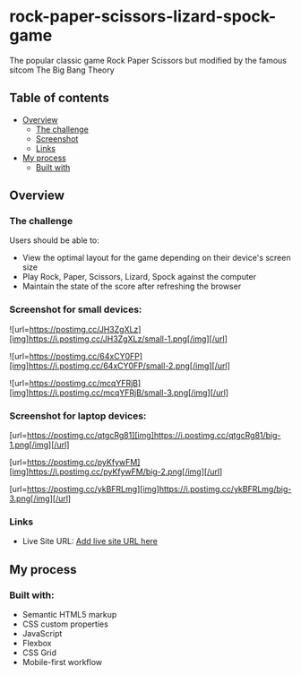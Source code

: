 # rock-paper-scissors-lizard-spock-game
The popular classic game Rock Paper Scissors but modified by the famous sitcom The Big Bang Theory

## Table of contents

- [Overview](#overview)
  - [The challenge](#the-challenge)
  - [Screenshot](#screenshot)
  - [Links](#links)
- [My process](#my-process)
  - [Built with](#built-with)

## Overview

### The challenge

Users should be able to:

- View the optimal layout for the game depending on their device's screen size
- Play Rock, Paper, Scissors, Lizard, Spock against the computer
- Maintain the state of the score after refreshing the browser

### Screenshot for small devices:

![url=https://postimg.cc/JH3ZgXLz][img]https://i.postimg.cc/JH3ZgXLz/small-1.png[/img][/url]

![url=https://postimg.cc/64xCY0FP][img]https://i.postimg.cc/64xCY0FP/small-2.png[/img][/url]

![url=https://postimg.cc/mcqYFRjB][img]https://i.postimg.cc/mcqYFRjB/small-3.png[/img][/url]

### Screenshot for laptop devices:

[url=https://postimg.cc/qtgcRg81][img]https://i.postimg.cc/qtgcRg81/big-1.png[/img][/url]

[url=https://postimg.cc/pyKfywFM][img]https://i.postimg.cc/pyKfywFM/big-2.png[/img][/url]

[url=https://postimg.cc/ykBFRLmg][img]https://i.postimg.cc/ykBFRLmg/big-3.png[/img][/url]

### Links

- Live Site URL: [Add live site URL here](https://your-live-site-url.com)

## My process

### Built with:

- Semantic HTML5 markup
- CSS custom properties
- JavaScript
- Flexbox
- CSS Grid
- Mobile-first workflow


